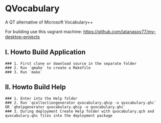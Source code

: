 # QVocabulary
A QT alternative of Microsoft Vocabulary++

For building use this vagrant machine: https://github.com/iatanasov77/my-desktop-projects

## I. Howto Build Application
	### 1. First clone or download source in the separate folder
	### 2. Run `qmake` to create a Makefile
	### 3. Run `make`
	
## II. Howto Build Help
	### 1. Enter into the Help folder
	### 2. Run `qcollectiongenerator qvocabulary.qhcp -o qvocabulary.qhc` OR `qhelpgenerator qvocabulary.qhcp -o qvocabulary.qhc`
	### 3. During deployment Create Help folder with qvocabulary.qch and qvocabulary.qhc files into the deployment package
	
